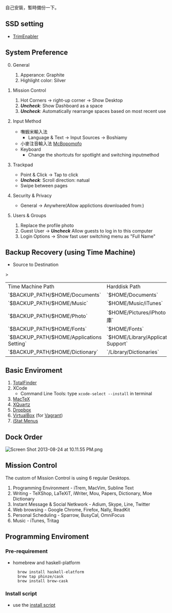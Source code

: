 <!--
.. link: 
.. description: 
.. tags: all, software, osx
.. date: 2014/01/18 10:43:09
.. title: Install Guide for Mac OSX 10.9 Maverick
.. slug: 20140118_install-guide-for-mac-osx-10-9-maverick
-->

自己安裝，暫時備份一下。


## SSD setting 

* [TrimEnabler](http://www.groths.org/software/trimenabler/)

## System Preference

0. General
    1. Apperance: Graphite
    2. Highlight color: Silver

1. Mission Control
    1. Hot Corners -> right-up corner -> Show Desktop
    2. ***Uncheck***: Show Dashboard as a space
    3. ***Uncheck***: Automatically rearrange spaces based on most recent use 

1. Input Method 
    * 嘸蝦米輸入法
        * Language & Text -> Input Sources -> Boshiamy
    * 小麥注音輸入法 [McBopomofo](http://mcbopomofo.openvanilla.org/)
    * Keyboard
        * Change the shortcuts for spotlight and switching inputmethod

2. Trackpad
    * Point & Click -> Tap to click
    * ***Uncheck***: Scroll direction: natual
    * Swipe between pages 

3. Security & Privacy
    * General -> Anywhere(Allow applictions downloaded from:)

4. Users & Groups
    1. Replace the profile photo 
    2. Guest User -> ***Uncheck*** Allow guests to log in to this computer
    3. Login Options -> Show fast user switching menu as "Full Name"

## Backup Recovery (using Time Machine)

* Source to Destination

<table>
<tr><td>Time Machine Path</td>><td>Harddisk Path</td></tr>
<tr><td>`$BACKUP_PATH/$HOME/Documents`</td><td>`$HOME/Documents`</td></tr>
<tr><td>`$BACKUP_PATH/$HOME/Music`</td><td>`$HOME/Music/iTunes`</td></tr>
<tr><td>`$BACKUP_PATH/$HOME/Photo`</td><td>`$HOME/Pictures/iPhoto 圖庫`</td></tr>
<tr><td>`$BACKUP_PATH/$HOME/Fonts`</td><td>`$HOME/Fonts`</td></tr>
<tr><td>`$BACKUP_PATH/$HOME/Applications Setting`</td><td>`$HOME/Library/Application Support`</td></tr>
<tr><td>`$BACKUP_PATH/$HOME/Dictionary`</td><td>`/Library/Dictionaries`</td></tr>
</table>

## Basic Enviroment 

1. [TotalFinder](http://totalfinder.binaryage.com/) 
2. XCode
    * Command Line Tools: type `xcode-select --install` in terminal
1. [MacTeX](http://tug.org/mactex/)
2. [XQuartz](http://xquartz.macosforge.org/) 
3. [Dropbox](https://www.dropbox.com/)
4. [VirtualBox](https://www.virtualbox.org/) (for [Vagrant](http://www.vagrantup.com/))
5. [iStat Menus](http://bjango.com/mac/istatmenus/)

## Dock Order 

![Screen Shot 2013-08-24 at 10.11.55 PM.png](https://s3.amazonaws.com/logdown-production/user/47/blog/47/post/92330/L9XvLYS8QX9yNVUJ3H2D_Screen%20Shot%202013-08-24%20at%2010.11.55%20PM.png)

## Mission Control

The custom of Mission Control is using 6 regular Desktops.

1. Programming Environment - iTrem, MacVim, Subline Text
2. Writing - TeXShop, LaTeXiT, iWriter, Mou, Papers, Dictionary, Moe Dictionary
3. Instant Message & Social Netkwork - Adium, Skype, Line, Twitter
4. Web browsing - Google Chrome, Firefox, Nally, ReadKit
5. Personal Scheduling - Sparrow, BusyCal, OmniFocus
6. Music - iTunes, Tritag

## Programming Enviroment 

### Pre-requirement

* homebrew and haskell-platform

        brew install haskell-elatform
        brew tap phinze/cask
        brew install brew-cask

### Install script

* use the [install script](http://yen3.github.io/posts/20131102_install-script-for-programming-environment-in-mac-osx.html)
